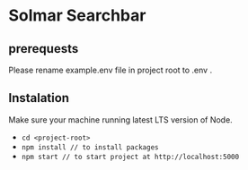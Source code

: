 # Solmar Searchbar

## prerequests

Please rename example.env file in project root to .env .

## Instalation

Make sure your machine running latest LTS version of Node.

- `cd <project-root>`
- `npm install // to install packages`
- `npm start // to start project at http://localhost:5000`
